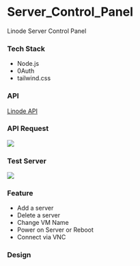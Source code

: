 # Server_Control_Panel
Linode Server Control Panel 

### Tech Stack
- Node.js
- 0Auth
- tailwind.css

### API
[Linode API](https://www.linode.com/docs/api/)

### API Request
![](/imgs/Request.PNG)


### Test Server
![](/imgs/server.PNG)

### Feature
- Add a server
- Delete a server
- Change VM Name 
- Power on Server or Reboot
- Connect via VNC 


### Design
